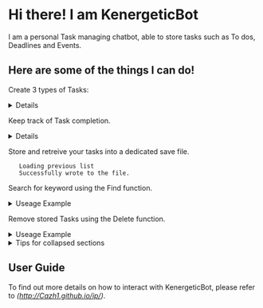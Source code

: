 # Hi there! I am KenergeticBot 

I am a personal Task managing chatbot, able to store tasks such as To dos, Deadlines and Events.

## Here are some of the things I can do!

Create 3 types of Tasks:
<details>
 1. Todo: Tasks which are not time sensitive.
 2. Deadline: Tasks which are time sensitive, able to indicate deadline using /by.
 3. Event: Tasks which are happening at a specific time frame, using /from and /to.
</details>

Keep track of Task completion.
<details>
 1. [ ] Indicates Tasks that are not completed
 2. [X] Indicates Tasks that are completed
</details>
      
Store and retreive your tasks into a dedicated save file.
```
   Loading previous list
   Successfully wrote to the file.
```

Search for keyword using the Find function.

<details>
  <summary>Useage Example</summary>
  ### find [keyword]

   find book
   ____________________________________________________________
   Here are the matching tasks in your list:
   1.[T][ ] borrow book
   2.[D][ ] return book (by: Sunday)
   ____________________________________________________________

</details>

Remove stored Tasks using the Delete function.

<details>
<summary>Useage Example</summary>
 ### delete [task index]

delete 2
____________________________________________________________
Noted. I've removed this task:
[D][ ] return book (by: Sunday)
Now you have 1 tasks in the list.
____________________________________________________________

</details>

<details>

<summary>Tips for collapsed sections</summary>

### You can add a header

You can add text within a collapsed section. 

You can add an image or a code block, too.

```ruby
   puts "Hello World"
```

</details>

## User Guide
To find out more details on how to interact with KenergeticBot, please refer to *(http://Cazh1.github.io/ip/)*.

